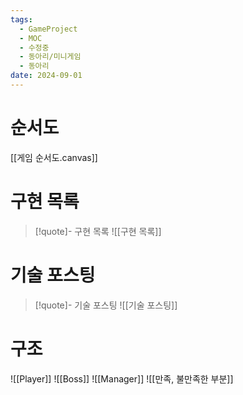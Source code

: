 ```yaml
---
tags:
  - GameProject
  - MOC
  - 수정중
  - 동아리/미니게임
  - 동아리
date: 2024-09-01
---
```

# 순서도
[[게임 순서도.canvas]]
# 구현 목록
> [!quote]- 구현 목록
>  ![[구현 목록]]

# 기술 포스팅
> [!quote]- 기술 포스팅
>  ![[기술 포스팅]]

# 구조
![[Player]]
![[Boss]]
![[Manager]]
![[만족, 불만족한 부분]]